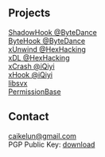 ## Projects
[ShadowHook @ByteDance](https://github.com/bytedance/android-inline-hook)  
[ByteHook @ByteDance](https://github.com/bytedance/bhook)  
[xUnwind @HexHacking](https://github.com/hexhacking/xUnwind)  
[xDL @HexHacking](https://github.com/hexhacking/xDL)  
[xCrash @iQiyi](https://github.com/iqiyi/xCrash)  
[xHook @iQiyi](https://github.com/iqiyi/xHook)  
[libsvx](https://github.com/caikelun/libsvx)  
[PermissionBase](https://github.com/caikelun/PermissionBase)  


## Contact
caikelun@gmail.com  
PGP Public Key: [download](https://raw.githubusercontent.com/caikelun/caikelun.github.io/master/site/pgp-public-key.txt)
